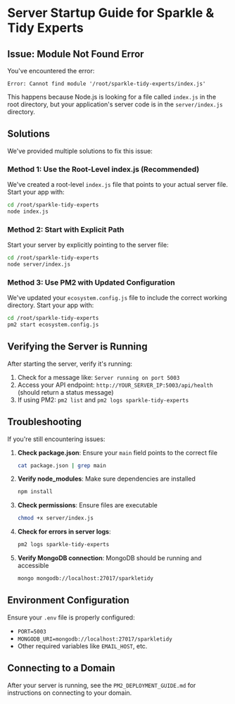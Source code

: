 # Server Startup Guide for Sparkle & Tidy Experts

## Issue: Module Not Found Error
 
You've encountered the error:
```
Error: Cannot find module '/root/sparkle-tidy-experts/index.js'
```

This happens because Node.js is looking for a file called `index.js` in the root directory, but your application's server code is in the `server/index.js` directory.

## Solutions

We've provided multiple solutions to fix this issue:

### Method 1: Use the Root-Level index.js (Recommended)

We've created a root-level `index.js` file that points to your actual server file. Start your app with:

```bash
cd /root/sparkle-tidy-experts
node index.js
```

### Method 2: Start with Explicit Path

Start your server by explicitly pointing to the server file:

```bash
cd /root/sparkle-tidy-experts
node server/index.js
```

### Method 3: Use PM2 with Updated Configuration

We've updated your `ecosystem.config.js` file to include the correct working directory. Start your app with:

```bash
cd /root/sparkle-tidy-experts
pm2 start ecosystem.config.js
```

## Verifying the Server is Running

After starting the server, verify it's running:

1. Check for a message like: `Server running on port 5003`
2. Access your API endpoint: `http://YOUR_SERVER_IP:5003/api/health` (should return a status message)
3. If using PM2: `pm2 list` and `pm2 logs sparkle-tidy-experts`

## Troubleshooting

If you're still encountering issues:

1. **Check package.json**: Ensure your `main` field points to the correct file
   ```bash
   cat package.json | grep main
   ```

2. **Verify node_modules**: Make sure dependencies are installed
   ```bash
   npm install
   ```

3. **Check permissions**: Ensure files are executable
   ```bash
   chmod +x server/index.js
   ```

4. **Check for errors in server logs**:
   ```bash
   pm2 logs sparkle-tidy-experts
   ```

5. **Verify MongoDB connection**: MongoDB should be running and accessible
   ```bash
   mongo mongodb://localhost:27017/sparkletidy
   ```

## Environment Configuration

Ensure your `.env` file is properly configured:
- `PORT=5003`
- `MONGODB_URI=mongodb://localhost:27017/sparkletidy`
- Other required variables like `EMAIL_HOST`, etc.

## Connecting to a Domain

After your server is running, see the `PM2_DEPLOYMENT_GUIDE.md` for instructions on connecting to your domain. 